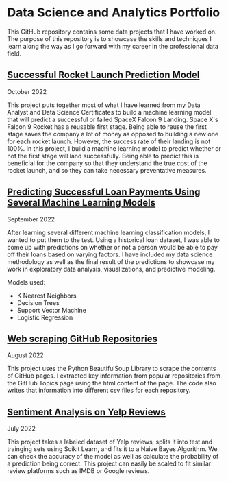 # Data Science and Analytics Portfolio

This GitHub repository contains some data projects that I have worked on. The purpose of this repository is to showcase the skills and techniques I learn along the way as I go forward with my career in the professional data field.

## [Successful Rocket Launch Prediction Model](https://github.com/youngnguyen1/IBM-Data-Science-Capstone)

October 2022

This project puts together most of what I have learned from my Data Analyst and Data Science Certificates to build a machine learning model that will predict a successful or failed SpaceX Falcon 9 Landing. Space X's Falcon 9 Rocket has a reusable first stage. Being able to reuse the first stage saves the company a lot of money as opposed to building a new one for each rocket launch. However, the success rate of their landing is not 100%. In this project, I build a machine learning model to predict whether or not the first stage will land successfully. Being able to predict this is beneficial for the company so that they understand the true cost of the rocket launch, and so they can take necessary preventative measures.

## [Predicting Successful Loan Payments Using Several Machine Learning Models](https://github.com/youngnguyen1/Loan-Classification-Models)

September 2022

After learning several different machine learning classification models, I wanted to put them to the test. Using a historical loan dataset, I was able to come up with predictions on whether or not a person would be able to pay off their loans based on varying factors. I have included my data science methodology as well as the final result of the predictions to showcase my work in exploratory data analysis, visualizations, and predictive modeling.

Models used:

* K Nearest Neighbors
* Decision Trees
* Support Vector Machine
* Logistic Regression

## [Web scraping GitHub Repositories](https://github.com/youngnguyen1/web-scraping-github)

August 2022

This project uses the Python BeautifulSoup Library to scrape the contents of GitHub pages. I extracted key information from popular repositories from the GitHub Topics page using the html content of the page. The code also writes that information into different csv files for each repository.

## [Sentiment Analysis on Yelp Reviews](https://github.com/youngnguyen1/yelp-sentiment-analysis)


July 2022

This project takes a labeled dataset of Yelp reviews, splits it into test and trainging sets using Scikit Learn, and fits it to a Naive Bayes Algorithm. We can check the accuracy of the model as well as calculate the probability of a prediction being correct. This project can easily be scaled to fit similar review platforms such as IMDB or Google reviews.

